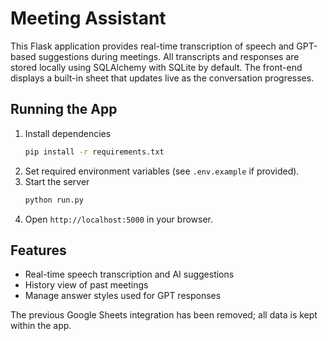 # Meeting Assistant

This Flask application provides real-time transcription of speech and GPT-based suggestions during meetings. All transcripts and responses are stored locally using SQLAlchemy with SQLite by default. The front-end displays a built-in sheet that updates live as the conversation progresses.

## Running the App
1. Install dependencies
   ```bash
   pip install -r requirements.txt
   ```
2. Set required environment variables (see `.env.example` if provided).
3. Start the server
   ```bash
   python run.py
   ```
4. Open `http://localhost:5000` in your browser.

## Features
- Real-time speech transcription and AI suggestions
- History view of past meetings
- Manage answer styles used for GPT responses

The previous Google Sheets integration has been removed; all data is kept within the app.
